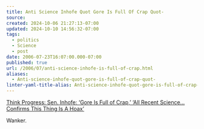 ```yaml
---
title: Anti Science Inhofe Quot Gore Is Full Of Crap Quot-
source: 
created: 2024-10-06 21:27:13-07:00
updated: 2024-10-10 14:56:32-07:00
tags:
  - politics
  - Science
  - post
date: 2006-07-23T16:07:00.000-07:00
published: true
url: /2006/07/anti-science-inhofe-is-full-of-crap.html
aliases:
  - Anti-science-inhofe-quot-gore-is-full-of-crap-quot-
linter-yaml-title-alias: Anti-science-inhofe-quot-gore-is-full-of-crap-quot-
---
```



[Think Progress: Sen. Inhofe: ‘Gore Is Full of Crap,’ ‘All Recent Science…Confirms This Thing Is A Hoax’](http://thinkprogress.org/2006/07/21/inhofe-gore/ "Think Progress: Sen. Inhofe: ‘Gore Is Full of Crap,’ ‘All Recent Science…Confirms This Thing Is A Hoax’")  
  
Wanker.